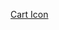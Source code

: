 [Cart Icon](https://psd.world/f/shopping-cart-icon-vector-free-stock-vector-533736/comrawpixel533736-201907271511.html)
